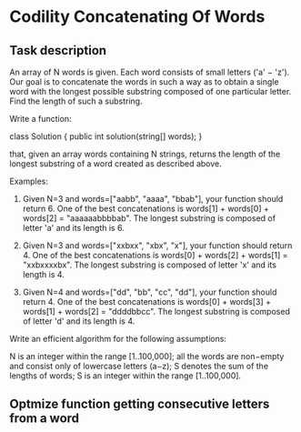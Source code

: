 # Codility Concatenating Of Words
## Task description
An array of N words is given. Each word consists of small letters ('a' − 'z'). Our goal is to concatenate the words in such a way as to obtain a single word with the longest possible substring composed of one particular letter. Find the length of such a substring.

Write a function:

class Solution { public int solution(string[] words); }

that, given an array words containing N strings, returns the length of the longest substring of a word created as described above.

Examples:

1. Given N=3 and words=["aabb", "aaaa", "bbab"], your function should return 6. One of the best concatenations is words[1] + words[0] + words[2] = "aaaaaabbbbab". The longest substring is composed of letter 'a' and its length is 6.

2. Given N=3 and words=["xxbxx", "xbx", "x"], your function should return 4. One of the best concatenations is words[0] + words[2] + words[1] = "xxbxxxxbx". The longest substring is composed of letter 'x' and its length is 4.

3. Given N=4 and words=["dd", "bb", "cc", "dd"], your function should return 4. One of the best concatenations is words[0] + words[3] + words[1] + words[2] = "ddddbbcc". The longest substring is composed of letter 'd' and its length is 4.

Write an efficient algorithm for the following assumptions:

N is an integer within the range [1..100,000];
all the words are non−empty and consist only of lowercase letters (a−z);
S denotes the sum of the lengths of words; S is an integer within the range [1..100,000].

## Optmize function getting consecutive letters from a word
